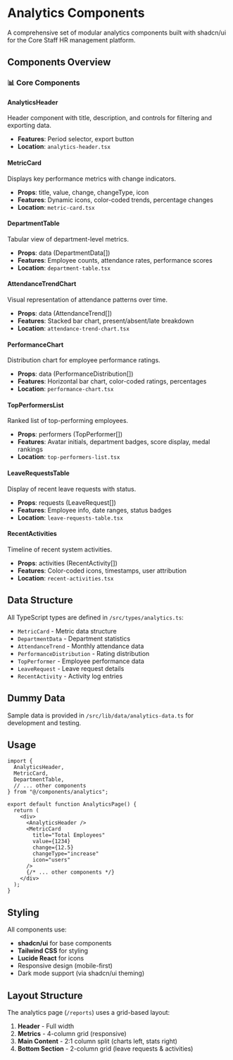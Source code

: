 # Analytics Components

A comprehensive set of modular analytics components built with shadcn/ui for the Core Staff HR management platform.

## Components Overview

### 📊 Core Components

#### AnalyticsHeader

Header component with title, description, and controls for filtering and exporting data.

- **Features**: Period selector, export button
- **Location**: `analytics-header.tsx`

#### MetricCard

Displays key performance metrics with change indicators.

- **Props**: title, value, change, changeType, icon
- **Features**: Dynamic icons, color-coded trends, percentage changes
- **Location**: `metric-card.tsx`

#### DepartmentTable

Tabular view of department-level metrics.

- **Props**: data (DepartmentData[])
- **Features**: Employee counts, attendance rates, performance scores
- **Location**: `department-table.tsx`

#### AttendanceTrendChart

Visual representation of attendance patterns over time.

- **Props**: data (AttendanceTrend[])
- **Features**: Stacked bar chart, present/absent/late breakdown
- **Location**: `attendance-trend-chart.tsx`

#### PerformanceChart

Distribution chart for employee performance ratings.

- **Props**: data (PerformanceDistribution[])
- **Features**: Horizontal bar chart, color-coded ratings, percentages
- **Location**: `performance-chart.tsx`

#### TopPerformersList

Ranked list of top-performing employees.

- **Props**: performers (TopPerformer[])
- **Features**: Avatar initials, department badges, score display, medal rankings
- **Location**: `top-performers-list.tsx`

#### LeaveRequestsTable

Display of recent leave requests with status.

- **Props**: requests (LeaveRequest[])
- **Features**: Employee info, date ranges, status badges
- **Location**: `leave-requests-table.tsx`

#### RecentActivities

Timeline of recent system activities.

- **Props**: activities (RecentActivity[])
- **Features**: Color-coded icons, timestamps, user attribution
- **Location**: `recent-activities.tsx`

## Data Structure

All TypeScript types are defined in `/src/types/analytics.ts`:

- `MetricCard` - Metric data structure
- `DepartmentData` - Department statistics
- `AttendanceTrend` - Monthly attendance data
- `PerformanceDistribution` - Rating distribution
- `TopPerformer` - Employee performance data
- `LeaveRequest` - Leave request details
- `RecentActivity` - Activity log entries

## Dummy Data

Sample data is provided in `/src/lib/data/analytics-data.ts` for development and testing.

## Usage

```tsx
import {
  AnalyticsHeader,
  MetricCard,
  DepartmentTable,
  // ... other components
} from "@/components/analytics";

export default function AnalyticsPage() {
  return (
    <div>
      <AnalyticsHeader />
      <MetricCard
        title="Total Employees"
        value={1234}
        change={12.5}
        changeType="increase"
        icon="users"
      />
      {/* ... other components */}
    </div>
  );
}
```

## Styling

All components use:

- **shadcn/ui** for base components
- **Tailwind CSS** for styling
- **Lucide React** for icons
- Responsive design (mobile-first)
- Dark mode support (via shadcn/ui theming)

## Layout Structure

The analytics page (`/reports`) uses a grid-based layout:

1. **Header** - Full width
2. **Metrics** - 4-column grid (responsive)
3. **Main Content** - 2:1 column split (charts left, stats right)
4. **Bottom Section** - 2-column grid (leave requests & activities)
